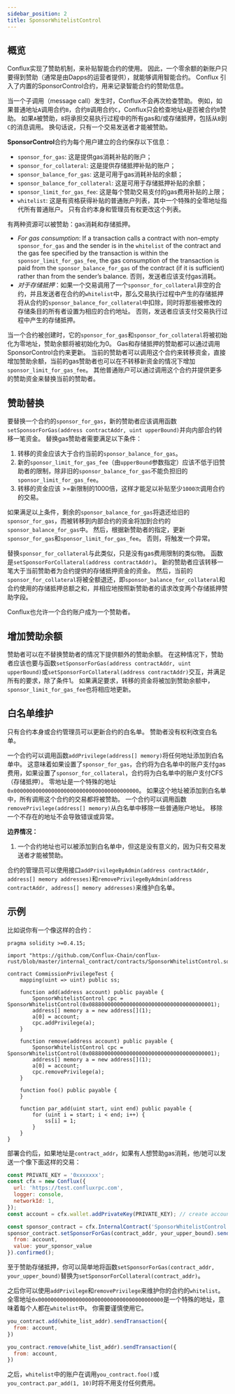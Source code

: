 ```yaml
---
sidebar_position: 2
title: SponsorWhitelistControl
---
```


## 概览

Conflux实现了赞助机制，来补贴智能合约的使用。 因此，一个零余额的新账户只要得到赞助（通常是由Dapps的运营者提供），就能够调用智能合约。 Conflux 引入了内置的SponsorControl合约，用来记录智能合约的赞助信息。

当一个子调用（message call）发生时，Conflux不会再次检查赞助。 例如，如果普通地址`A`调用合约`B`，合约`B`调用合约`C`，Conflux只会检查地址`A`是否被合约`B`赞助。 如果`A`被赞助，`B`将承担交易执行过程中的所有gas和/或存储抵押，包括从`B`到`C`的消息调用。 换句话说，只有一个交易发送者才能被赞助。

**SponsorControl**合约为每个用户建立的合约保存以下信息：
+ `sponsor_for_gas`: 这是提供gas消耗补贴的账户；
+ `sponsor_for_collateral`: 这是提供存储抵押补贴的账户；
+ `sponsor_balance_for_gas`: 这是可用于gas消耗补贴的余额；
+ `sponsor_balance_for_collateral`: 这是可用于存储抵押补贴的余额；
+ `sponsor_limit_for_gas_fee`: 这是每个赞助交易支付的gas费用补贴的上限；
+ `whitelist`: 这是有资格获得补贴的普通账户列表，其中一个特殊的全零地址指代所有普通账户。 只有合约本身和管理员有权更改这个列表。

有两种资源可以被赞助：gas消耗和存储抵押。

+ *For gas consumption*: If a transaction calls a contract with non-empty `sponsor_for_gas` and the sender is in the `whitelist` of the contract and the gas fee specified by the transaction is within the `sponsor_limit_for_gas_fee`, the gas consumption of the transaction is paid from the `sponsor_balance_for_gas` of the contract (if it is sufficient) rather than from the sender’s balance. 否则，发送者应该支付gas消耗。
+ *对于存储抵押*：如果一个交易调用了一个`sponsor_for_collateral`非空的合约，并且发送者在合约的`whitelist`中，那么交易执行过程中产生的存储抵押将从合约的`sponsor_balance_for_collateral`中扣除，同时将那些被修改的存储条目的所有者设置为相应的合约地址。 否则，发送者应该支付交易执行过程中产生的存储抵押。

当一个合约被创建时，它的`sponsor_for_gas`和`sponsor_for_collateral`将被初始化为零地址，赞助余额将被初始化为0。 Gas和存储抵押的赞助都可以通过调用SponsorControl合约来更新。 当前的赞助者可以调用这个合约来转移资金，直接增加赞助余额，当前的gas赞助者也可以在不转移新资金的情况下增加`sponsor_limit_for_gas_fee`。 其他普通账户可以通过调用这个合约并提供更多的赞助资金来替换当前的赞助者。

## 赞助替换

要替换一个合约的`sponsor_for_gas`，新的赞助者应该调用函数`setSponsorForGas(address contractAddr, uint upperBound)`并向内部合约转移一笔资金。 替换gas赞助者需要满足以下条件：

1. 转移的资金应该大于合约当前的`sponsor_balance_for_gas`。
2. 新的`sponsor_limit_for_gas_fee`（由`upperBound`参数指定）应该不低于旧赞助者的限制，除非旧的`sponsor_balance_for_gas`不能负担旧的`sponsor_limit_for_gas_fee`。
3. 转移的资金应该 >=新限制的1000倍，这样才能足以补贴至少`1000次`调用合约的交易。

如果满足以上条件，剩余的`sponsor_balance_for_gas`将退还给旧的`sponsor_for_gas`，而被转移到内部合约的资金将加到合约的`sponsor_balance_for_gas`中。 然后，根据新赞助者的指定，更新`sponsor_for_gas`和`sponsor_limit_for_gas_fee`。 否则，将触发一个异常。

替换`sponsor_for_collateral`与此类似，只是没有gas费用限制的类似物。 函数是`setSponsorForCollateral(address contractAddr)`。 新的赞助者应该转移一笔大于当前赞助者为合约提供的存储抵押资金的资金。 然后，当前的`sponsor_for_collateral`将被全额退还，即`sponsor_balance_for_collateral`和合约使用的存储抵押总额之和，并相应地按照新赞助者的请求改变两个存储抵押赞助字段。

Conflux也允许一个合约账户成为一个赞助者。

## 增加赞助余额

赞助者可以在不替换赞助者的情况下提供额外的赞助余额。 在这种情况下，赞助者应该也要与函数`setSponsorForGas(address contractAddr, uint upperBound)`或`setSponsorForCollateral(address contractAddr)`交互，并满足所有的要求，除了条件1。 如果满足要求，转移的资金将被加到赞助余额中，`sponsor_limit_for_gas_fee`也将相应地更新。

## 白名单维护

只有合约本身或合约管理员可以更新合约的白名单。 赞助者没有权利改变白名单。

一个合约可以调用函数`addPrivilege(address[] memory)`将任何地址添加到白名单中。 这意味着如果设置了`sponsor_for_gas`，合约将为白名单中的账户支付gas费用，如果设置了`sponsor_for_collateral`，合约将为白名单中的账户支付CFS（存储抵押）。 零地址是一个特殊的地址`0x0000000000000000000000000000000000000000`。 如果这个地址被添加到白名单中，所有调用这个合约的交易都将被赞助。 一个合约可以调用函数`removePrivilege(address[] memory)`从白名单中移除一些普通账户地址。 移除一个不存在的地址不会导致错误或异常。

**边界情况：**
1. 一个合约地址也可以被添加到白名单中，但这是没有意义的，因为只有交易发送者才能被赞助。

合约的管理员可以使用接口`addPrivilegeByAdmin(address contractAddr, address[] memory addresses)`和`removePrivilegeByAdmin(address contractAddr, address[] memory addresses)`来维护白名单。

## 示例

比如说你有一个像这样的合约：
```solidity
pragma solidity >=0.4.15;

import "https://github.com/Conflux-Chain/conflux-rust/blob/master/internal_contract/contracts/SponsorWhitelistControl.sol";

contract CommissionPrivilegeTest {
    mapping(uint => uint) public ss;

    function add(address account) public payable {
        SponsorWhitelistControl cpc = SponsorWhitelistControl(0x0888000000000000000000000000000000000001);
        address[] memory a = new address[](1);
        a[0] = account;
        cpc.addPrivilege(a);
    }

    function remove(address account) public payable {
        SponsorWhitelistControl cpc = SponsorWhitelistControl(0x0888000000000000000000000000000000000001);
        address[] memory a = new address[](1);
        a[0] = account;
        cpc.removePrivilege(a);
    }

    function foo() public payable {
    }

    function par_add(uint start, uint end) public payable {
        for (uint i = start; i < end; i++) {
            ss[i] = 1;
        }
    }
}
```

部署合约后，如果地址是`contract_addr`，如果有人想赞助gas消耗，他/她可以发送一个像下面这样的交易：
```javascript
const PRIVATE_KEY = '0xxxxxxx';
const cfx = new Conflux({
  url: 'https://test.confluxrpc.com',
  logger: console,
  networkId: 1,
});
const account = cfx.wallet.addPrivateKey(PRIVATE_KEY); // create account instance

const sponsor_contract = cfx.InternalContract('SponsorWhitelistControl');
sponsor_contract.setSponsorForGas(contract_addr, your_upper_bound).sendTransaction({
  from: account,
  value: your_sponsor_value
}).confirmed();
```

至于赞助存储抵押，你可以简单地将函数`setSponsorForGas(contract_addr, your_upper_bound)`替换为`setSponsorForCollateral(contract_addr)`。

之后你可以使用`addPrivilege`和`removePrivilege`来维护你的合约的`whitelist`。 全零地址`0x0000000000000000000000000000000000000000`是一个特殊的地址，意味着每个人都在`whitelist`中。 你需要谨慎使用它。

```javascript
you_contract.add(white_list_addr).sendTransaction({
  from: account,
})

you_contract.remove(white_list_addr).sendTransaction({
  from: account,
})
```

之后，`whitelist`中的账户在调用`you_contract.foo()`或`you_contract.par_add(1, 10)`时将不用支付任何费用。
